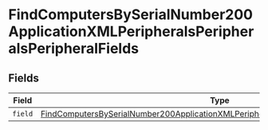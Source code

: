 # FindComputersBySerialNumber200ApplicationXMLPeripheralsPeripheralsPeripheralFields


## Fields

| Field                                                                                                                                                                                                         | Type                                                                                                                                                                                                          | Required                                                                                                                                                                                                      | Description                                                                                                                                                                                                   |
| ------------------------------------------------------------------------------------------------------------------------------------------------------------------------------------------------------------- | ------------------------------------------------------------------------------------------------------------------------------------------------------------------------------------------------------------- | ------------------------------------------------------------------------------------------------------------------------------------------------------------------------------------------------------------- | ------------------------------------------------------------------------------------------------------------------------------------------------------------------------------------------------------------- |
| `field`                                                                                                                                                                                                       | [FindComputersBySerialNumber200ApplicationXMLPeripheralsPeripheralsPeripheralFieldsField](../../models/operations/findcomputersbyserialnumber200applicationxmlperipheralsperipheralsperipheralfieldsfield.md) | :heavy_minus_sign:                                                                                                                                                                                            | N/A                                                                                                                                                                                                           |